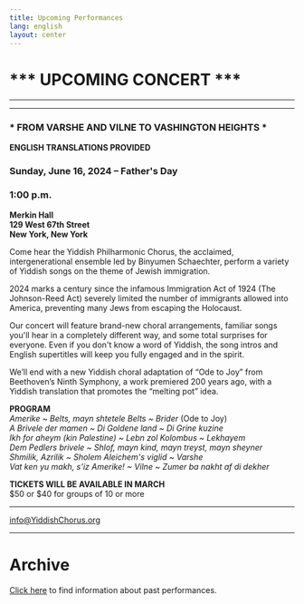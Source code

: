 ```yaml
---
title: Upcoming Performances
lang: english
layout: center
---
```


# *** UPCOMING CONCERT ***

_____

*********

### * FROM VARSHE AND VILNE TO VASHINGTON HEIGHTS *  

**ENGLISH TRANSLATIONS PROVIDED**  

### Sunday, June 16, 2024 – Father's Day
### 1:00 p.m.

**Merkin Hall  
129 West 67th Street  
New York, New York**

Come hear the Yiddish Philharmonic Chorus, the acclaimed, intergenerational ensemble led by Binyumen Schaechter, perform a variety of Yiddish songs on the theme of Jewish immigration.

2024 marks a century since the infamous Immigration Act of 1924 (The Johnson-Reed Act) severely limited the number of immigrants allowed into America, preventing many Jews from escaping the Holocaust.

Our concert will feature brand-new choral arrangements, familiar songs you'll hear in a completely different way, and some total surprises for everyone. Even if you don't know a word of Yiddish, the song intros and English supertitles will keep you fully engaged and in the spirit.

We’ll end with a new Yiddish choral adaptation of “Ode to Joy” from Beethoven’s Ninth Symphony, a work premiered 200 years ago, with a Yiddish translation that promotes the “melting pot” idea. 

**PROGRAM**  
*Amerike ~ Belts, mayn shtetele Belts ~ Brider* (Ode to Joy)  
*A Brivele der mamen ~ Di Goldene land ~ Di Grine kuzine*  
*Ikh for aheym (kin Palestine) ~ Lebn zol Kolombus ~ Lekhayem*  
*Dem Pedlers brivele ~ Shlof, mayn kind, mayn treyst, mayn sheyner*  
*Shmilik, Azrilik ~ Sholem Aleichem's viglid ~ Varshe*  
*Vat ken yu makh, s'iz Amerike! ~ Vilne ~ Zumer ba nakht af di dekher*  

**TICKETS WILL BE AVAILABLE IN MARCH**  
$50 or $40 for groups of 10 or more  

*********

[info@YiddishChorus.org](mailto:info@yiddishchorus.org)  

_____

# Archive

[Click here](concerts_archive.html) to find information about past performances.
